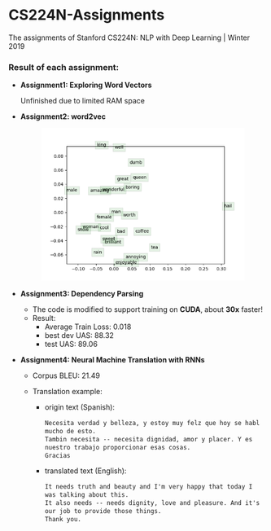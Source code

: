 # CS224N-Assignments
The assignments of Stanford CS224N: NLP with Deep Learning | Winter 2019

### Result of each assignment:

- **Assignment1: Exploring Word Vectors**

    Unfinished due to limited RAM space

- **Assignment2: word2vec**

    <p align="center">
    <img src="./Assignment2/output/word_vectors.png" width="400"/>
    </p>

- **Assignment3: Dependency Parsing**
  
    - The code is modified to support training on **CUDA**, about **30x** faster!
    - Result:
        - Average Train Loss: 0.018
        - best dev UAS: 88.32
        - test UAS: 89.06
    
- **Assignment4: Neural Machine Translation with RNNs**

    - Corpus BLEU: 21.49

    - Translation example:

        - origin text (Spanish): 

            ```
            Necesita verdad y belleza, y estoy muy felz que hoy se habl mucho de esto.
            Tambin necesita -- necesita dignidad, amor y placer. Y es nuestro trabajo proporcionar esas cosas.
            Gracias
            ```

        - translated text (English):

            ```
            It needs truth and beauty and I'm very happy that today I was talking about this.
            It also needs -- needs dignity, love and pleasure. And it's our job to provide those things.
            Thank you.
            ```

            
